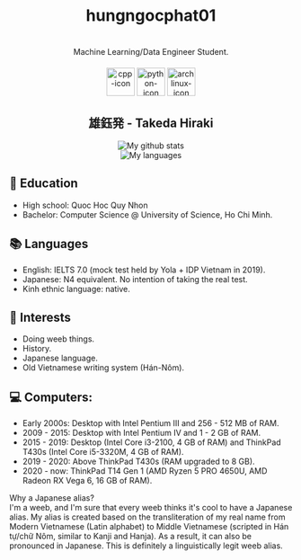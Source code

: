 <div align="center">
  <h1> hungngocphat01 </h1> 
  <div style="padding: 20px;">Machine Learning/Data Engineer Student.</div>
</div>

<div align="center">
<span>
  <img height="50" alt="cpp-icon" src="https://user-images.githubusercontent.com/42747200/46140125-da084900-c26d-11e8-8ea7-c45ae6306309.png"/>
  <img height="50" alt="python-icon" src="https://cdn3.iconfinder.com/data/icons/logos-and-brands-adobe/512/267_Python-512.png"/>
  <img height="50" alt="archlinux-icon" src="https://www.logolynx.com/images/logolynx/91/914639a1180c179a71fee283128b01c5.png"/>
</span></br>
  <h2> 雄鈺発 - Takeda Hiraki</h2>
</div>

<div align="center">
<img alt="My github stats" src="https://github-readme-stats.vercel.app/api?username=hungngocphat01&show_icons=true&theme=tokyonight"/>
  <br>
<img alt="My languages" src="https://github-readme-stats.vercel.app/api/top-langs/?username=hungngocphat01&theme=tokyonight&hide=html&langs_count=6&layout=compact"/>
</div>

## 🏫 Education
- High school: Quoc Hoc Quy Nhon
- Bachelor: Computer Science @ University of Science, Ho Chi Minh.

## 📚 Languages
- English: IELTS 7.0 (mock test held by Yola + IDP Vietnam in 2019).<br>
- Japanese: N4 equivalent. No intention of taking the real test.
- Kinh ethnic language: native.

## 🎹 Interests
- Doing weeb things.
- History.
- Japanese language.
- Old Vietnamese writing system (Hán-Nôm).

## 💻 Computers: 
- Early 2000s: Desktop with Intel Pentium III and 256 - 512 MB of RAM. 
- 2009 - 2015: Desktop with Intel Pentium IV and 1 - 2 GB of RAM.
- 2015 - 2019: Desktop (Intel Core i3-2100, 4 GB of RAM) and ThinkPad T430s (Intel Core i5-3320M, 4 GB of RAM).
- 2019 - 2020: Above ThinkPad T430s (RAM upgraded to 8 GB).
- 2020 - now: ThinkPad T14 Gen 1 (AMD Ryzen 5 PRO 4650U, AMD Radeon RX Vega 6, 16 GB of RAM).

Why a Japanese alias? <br>
I'm a weeb, and I'm sure that every weeb thinks it's cool to have a Japanese alias. My alias is created based on the transliteration of my real name from Modern Vietnamese (Latin alphabet) to Middle Vietnamese (scripted in Hán tự/chữ Nôm, similar to Kanji and Hanja). As a result, it can also be pronounced in Japanese. This is definitely a linguistically legit weeb alias.
